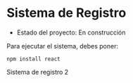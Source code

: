 <h1>Sistema de Registro</h1>

- Estado del proyecto: En construcción 

Para ejecutar el sistema, debes poner: 

```npm install react```

Sistema de registro 2
